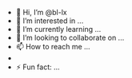 - 👋 Hi, I’m @bl-lx
- 👀 I’m interested in ...
- 🌱 I’m currently learning ...
- 💞️ I’m looking to collaborate on ...
- 📫 How to reach me ...
- 
- ⚡ Fun fact: ...

<!---

--->
